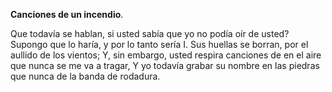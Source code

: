 **Canciones de un incendio**.

Que todavía se hablan, si usted sabía que yo no podía oír de usted? Supongo que lo haría, y por lo tanto sería I. Sus huellas se borran, por el aullido de los vientos; Y, sin embargo, usted respira canciones de en el aire que nunca se me va a tragar, Y yo todavía grabar su nombre en las piedras que nunca de la banda de rodadura.
